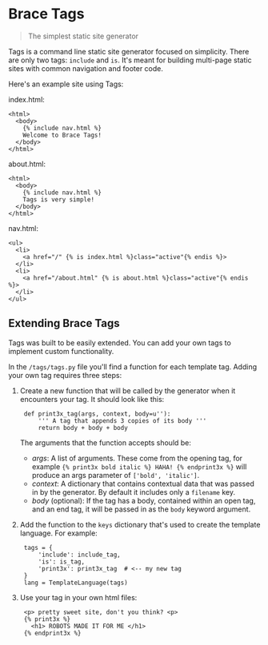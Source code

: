 Brace Tags
==========

> The simplest static site generator

Tags is a command line static site generator focused on simplicity. There are only two tags: `include` and `is`. It's meant for building multi-page static sites with common navigation and footer code.

Here's an example site using Tags:

index.html:

    <html>
      <body>
        {% include nav.html %}
        Welcome to Brace Tags!
      </body>
    </html>


about.html:

    <html>
      <body>
        {% include nav.html %}
        Tags is very simple!
      </body>
    </html>


nav.html:

    <ul>
      <li>
        <a href="/" {% is index.html %}class="active"{% endis %}>
      </li>
      <li>
        <a href="/about.html" {% is about.html %}class="active"{% endis %}>
      </li>
    </ul>        


## Extending Brace Tags

Tags was built to be easily extended. You can add your own tags to implement custom functionality. 

In the `/tags/tags.py` file you'll find a function for each template tag. Adding your own tag requires three steps:

1. Create a new function that will be called by the generator when it encounters your tag. It should look like this:

        def print3x_tag(args, context, body=u''):
            ''' A tag that appends 3 copies of its body '''
            return body + body + body

   The arguments that the function accepts should be:

   - *args*: A list of arguments. These come from the opening tag, 
     for example `{% print3x bold italic %} HAHA! {% endprint3x %}` will 
     produce an args parameter of `['bold', 'italic']`.
   - *context*: A dictionary that contains contextual data that was passed 
     in by the generator. By default it includes only a `filename` key.
   - *body* (optional): If the tag has a body, contained within an open tag, 
     and an end tag, it will be passed in as the `body` keyword argument.

2. Add the function to the `keys` dictionary that's used to create the template language. For example:

        tags = {
            'include': include_tag,
            'is': is_tag,
            'print3x': print3x_tag  # <-- my new tag
        }
        lang = TemplateLanguage(tags)

3. Use your tag in your own html files:

        <p> pretty sweet site, don't you think? <p>
        {% print3x %}
          <h1> ROBOTS MADE IT FOR ME </h1>
        {% endprint3x %}

